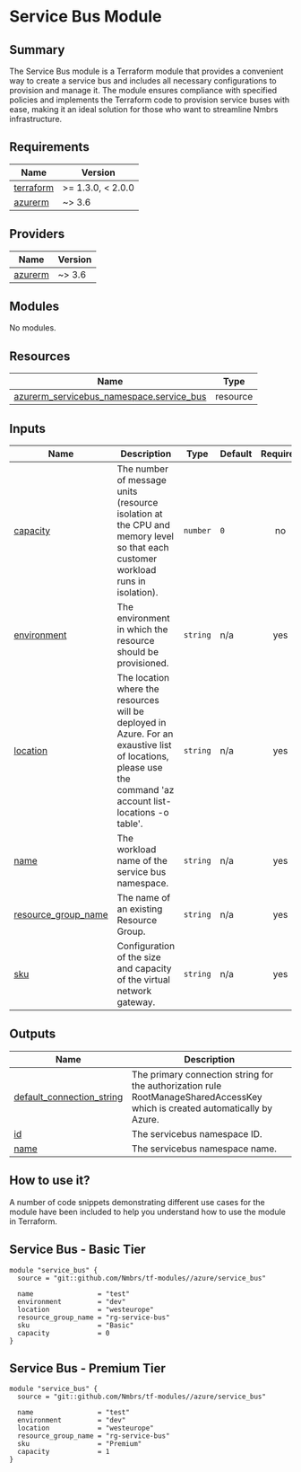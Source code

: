 # Service Bus Module

## Summary

The Service Bus module is a Terraform module that provides a convenient way to create a service bus and includes all necessary configurations to provision and manage it. The module ensures compliance with specified policies and implements the Terraform code to provision service buses with ease, making it an ideal solution for those who want to streamline Nmbrs infrastructure.

## Requirements

| Name | Version |
|------|---------|
| <a name="requirement_terraform"></a> [terraform](#requirement\_terraform) | >= 1.3.0, < 2.0.0 |
| <a name="requirement_azurerm"></a> [azurerm](#requirement\_azurerm) | ~> 3.6 |

## Providers

| Name | Version |
|------|---------|
| <a name="provider_azurerm"></a> [azurerm](#provider\_azurerm) | ~> 3.6 |

## Modules

No modules.

## Resources

| Name | Type |
|------|------|
| [azurerm_servicebus_namespace.service_bus](https://registry.terraform.io/providers/hashicorp/azurerm/latest/docs/resources/servicebus_namespace) | resource |

## Inputs

| Name | Description | Type | Default | Required |
|------|-------------|------|---------|:--------:|
| <a name="input_capacity"></a> [capacity](#input\_capacity) | The number of message units (resource isolation at the CPU and memory level so that each customer workload runs in isolation). | `number` | `0` | no |
| <a name="input_environment"></a> [environment](#input\_environment) | The environment in which the resource should be provisioned. | `string` | n/a | yes |
| <a name="input_location"></a> [location](#input\_location) | The location where the resources will be deployed in Azure. For an exaustive list of locations, please use the command 'az account list-locations -o table'. | `string` | n/a | yes |
| <a name="input_workload"></a> [name](#input\_workload) | The workload name of the service bus namespace. | `string` | n/a | yes |
| <a name="input_resource_group_name"></a> [resource\_group\_name](#input\_resource\_group\_name) | The name of an existing Resource Group. | `string` | n/a | yes |
| <a name="input_sku"></a> [sku](#input\_sku) | Configuration of the size and capacity of the virtual network gateway. | `string` | n/a | yes |

## Outputs

| Name | Description |
|------|-------------|
| <a name="output_default_connection_string"></a> [default\_connection\_string](#output\_default\_connection\_string) | The primary connection string for the authorization rule RootManageSharedAccessKey which is created automatically by Azure. |
| <a name="output_id"></a> [id](#output\_id) | The servicebus namespace ID. |
| <a name="output_name"></a> [name](#output\_name) | The servicebus namespace name. |

## How to use it?

A number of code snippets demonstrating different use cases for the module have been included to help you understand how to use the module in Terraform.

## Service Bus - Basic Tier

```hcl
module "service_bus" {
  source = "git::github.com/Nmbrs/tf-modules//azure/service_bus"

  name                = "test"
  environment         = "dev"
  location            = "westeurope"
  resource_group_name = "rg-service-bus"
  sku                 = "Basic"
  capacity            = 0
}
```

## Service Bus - Premium Tier

```hcl
module "service_bus" {
  source = "git::github.com/Nmbrs/tf-modules//azure/service_bus"

  name                = "test"
  environment         = "dev"
  location            = "westeurope"
  resource_group_name = "rg-service-bus"
  sku                 = "Premium"
  capacity            = 1
}
```
